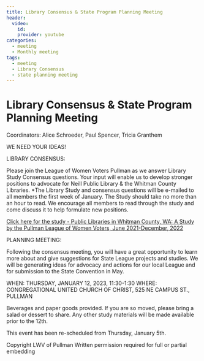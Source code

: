```yaml
---
title: Library Consensus & State Program Planning Meeting 
header:
  video:
    id: 
    provider: youtube
categories:
  - meeting
  - Monthly meeting
tags:
  - meeting
  - Library Consensus
  - state planning meeting
---
```


# Library Consensus & State Program Planning Meeting

Coordinators:  Alice Schroeder, Paul Spencer, Tricia Granthem 

WE NEED YOUR IDEAS!

LIBRARY CONSENSUS:

Please join the League of Women Voters Pullman as we answer Library Study Consensus questions. Your
input will enable us to develop stronger positions to advocate for Neill Public Library &amp; the Whitman
County Libraries. *The Library Study and consensus questions will be e-mailed to all members the first
week of January. The Study should take no more than an hour to read.  We encourage all members to read through the study and come discuss it to help formulate new positions.

[Click here for the study - Public Libraries in Whitman County, WA: A Study by the Pullman League of Women Voters,
June 2021-December, 2022](https://lwvpullman.org/assets/PDFs/ObserverCorpReports/2023-01-12-Libraries_Study.pdf)

PLANNING MEETING:

Following the consensus meeting, you will have a great opportunity to learn more about and give suggestions for State League
projects and studies. We will be generating ideas for advocacy and actions for our local League and for
submission to the State Convention in May.

WHEN: THURSDAY, JANUARY 12, 2023, 11:30-1:30
WHERE: CONGREGATIONAL UNITED CHURCH OF CHRIST, 525 NE CAMPUS ST., PULLMAN

Beverages and paper goods provided. If you are so moved, please bring a salad or dessert to share. 
Any other study materials will be made available prior to the 12th.

This event has been re-scheduled from Thursday, January 5th.



Copyright LWV of Pullman
Written permission required for full or partial embedding

<!---change the title to whatever you want the post to be titled
change the ID out to the end of the youtube link https://youtu.be/r61ARK4Qv9c -->
